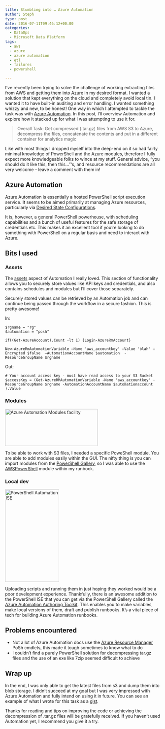 ```yaml
---
title: Stumbling into … Azure Automation
author: Steph
type: post
date: 2016-07-11T09:46:12+00:00
categories:
  - DataOps
  - Microsoft Data Platform
tags:
  - aws
  - azure
  - azure automation
  - etl
  - failures
  - powershell

---
```

I&#8217;ve recently been trying to solve the challenge of working extracting files from AWS and getting them into Azure in my desired format. I wanted a solution that kept everything on the cloud and completely avoid local tin. I wanted it to have built-in auditing and error handling. I wanted something whizzy and new, to be honest! One way in which I attempted to tackle the task was with [Azure Automation][1]. In this post, I&#8217;ll overview Automation and explore how it stacked up for what I was attempting to use it for.

> Overall Task: Get compressed (.tar.gz) files from AWS S3 to Azure, decompress the files, concatenate the contents and put in a different container for analytics magic 

Like with most things I dropped myself into the deep-end on it so had fairly minimal knowledge of PowerShell and the Azure modules, therefore I fully expect more knowledgeable folks to wince at my stuff. General advice, &#8220;you should do it like this, then this&#8230;&#8221;&#8216;s, and resource recommendations are all very welcome &#8211; leave a comment with them in!

## Azure Automation

Azure Automation is essentially a hosted PowerShell script execution service. It seems to be aimed primarily at managing Azure resources, particularly via [Desired State Configurations][2].

It is, however, a general PowerShell powerhouse, with scheduling capabilities and a bunch of useful features for the safe storage of credentials etc. This makes it an excellent tool if you&#8217;re looking to do something with PowerShell on a regular basis and need to interact with Azure.
  
<!--more-->

## Bits I used

### Assets

The [assets][3] aspect of Automation I really loved. This section of functionality allows you to securely store values like API keys and credentials, and also contains schedules and modules but I&#8217;ll cover those separately.

Securely stored values can be retrieved by an Automation job and can continue being passed through the workflow in a secure fashion. This is pretty awesome!

In:

    $rgname = "rg"
    $automation = "posh"
    
    if((Get-AzureAccount).Count -lt 1) {Login-AzureRmAccount}
    
    New-AzureRmAutomationVariable –Name 'aws_accountkey' –Value 'blah' –Encrypted $false  –AutomationAccountName $automation  -ResourceGroupName $rgname
    

Out:

    # Your account access key - must have read access to your S3 Bucket
    $accessKey = (Get-AzureRMAutomationVariable -Name 'aws_accountkey' -ResourceGroupName $rgname -AutomationAccountName $automationaccount ).Value
    

### Modules

<img src="http://res.cloudinary.com/lockedata/image/upload/c_scale,q_80,w_750/v1499850320/modules_phd06a.png" alt="Azure Automation Modules facility" width="300" height="120" class="alignleft size-medium wp-image-61693" />
  
To be able to work with S3 files, I needed a specific PoweShell module. You are able to add modules easily within the GUI. The nifty thing is you can import modules from the [PowerShell Gallery][4], so I was able to use the [AWSPowerShell][5] module within my runbook.

### Local dev

<img src="http://res.cloudinary.com/lockedata/image/upload/c_scale,q_80,w_750/v1499850321/automationise_z543r6.png" alt="PowerShell Automation ISE" width="175" height="300" class="alignright size-medium wp-image-61692" />
  
Uploading scripts and running them in just hoping they worked would be a poor development experience. Thankfully, there is an awesome addition to the PowerShell ISE that you can get via the PowerShell Gallery called the [Azure Automation Authoring Toolkit][6]. This enables you to make variables, make local versions of them, draft and publish runbooks. It&#8217;s a vital piece of tech for building Azure Automation runbooks.

## Problems encountered

  * Not a lot of Azure Automation docs use the [Azure Resource Manager][7] PoSh cmdlets, this made it tough sometimes to know what to do
  * I couldn&#8217;t find a purely PowerShell solution for decompressing tar.gz files and the use of an exe like 7zip seemed difficult to achieve

## Wrap up

In the end, I was only able to get the latest files from s3 and dump them into blob storage. I didn&#8217;t succeed at my goal but I was very impressed with Azure Automation and fully intend on using it in future. You can see an example of what I wrote for this task as a [gist][8].

Thanks for reading and tips on improving the code or achieving the decompression of .tar.gz files will be gratefully received. If you haven&#8217;t used Automation yet, I recommend you give it a try.

 [1]: https://azure.microsoft.com/en-gb/services/automation/
 [2]: https://www.simple-talk.com/sysadmin/powershell/powershell-desired-state-configuration-the-basics/
 [3]: https://azure.microsoft.com/en-gb/blog/getting-started-with-azure-automation-automation-assets-2/
 [4]: https://www.powershellgallery.com/
 [5]: https://www.powershellgallery.com/packages/AWSPowerShell
 [6]: https://www.powershellgallery.com/packages/AzureAutomationAuthoringToolkit/0.2.3.4
 [7]: https://azure.microsoft.com/en-gb/documentation/articles/resource-group-overview/
 [8]: https://gist.github.com/stephlocke/410ad30ca863ea5388b5a3fd2d2b1be8
